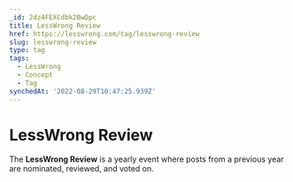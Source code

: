 ```yaml
---
_id: 2dz4FEXCdbk2BwDpc
title: LessWrong Review
href: https://lesswrong.com/tag/lesswrong-review
slug: lesswrong-review
type: tag
tags:
  - LessWrong
  - Concept
  - Tag
synchedAt: '2022-08-29T10:47:25.939Z'
---
```

# LessWrong Review

The **LessWrong Review** is a yearly event where posts from a previous year are nominated, reviewed, and voted on.